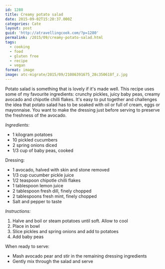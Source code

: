 ```yaml
---
id: 1280
title: Creamy potato salad
date: 2015-09-02T15:20:37.000Z
categories: Cate
layout: post
guid: 'http://atravellingcook.com/?p=1280'
permalink: /2015/09/creamy-potato-salad.html
tags:
  - cooking
  - food
  - gluten free
  - recipe
  - vegan
format: image
image: atc-migrate/2015/09/21086391675_28c350618f_z.jpg
---
```


Potato salad is something that is lovely if it's made well. This recipe uses some of my favourite ingredients: crunchy pickles, juicy baby peas, creamy avocado and chipotle chilli flakes. It's easy to put together and challenges the idea that potato salad has to be soaked with oil or full of cream, eggs or mayonnaise. You want to make the dressing just before serving to preserve the freshness of the avocado.

_Ingredients:_

-   1 kilogram potatoes
-   10 pickled cucumbers
-   2 spring onions diced
-   1/3 cup of baby peas, cooked

Dressing:

-   1 avocado, halved with skin and stone removed
-   1/3 cup cucumber pickle juice
-   1/2 teaspoon chipotle chilli flakes
-   1 tablespoon lemon juice
-   2 tablespoon fresh dill, finely chopped
-   2 tablespoons fresh mint, finely chopped
-   Salt and pepper to taste

_Instructions:_

1.  Halve and boil or steam potatoes until soft. Allow to cool
2.  Place in bowl
3.  Slice pickles and spring onions and add to potatoes
4.  Add baby peas

When ready to serve:

-   Mash avocado pear and stir in the remaining dressing ingredients
-   Gently mix through the salad and serve
